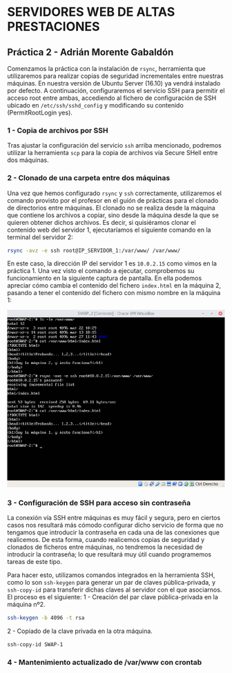 # SERVIDORES WEB DE ALTAS PRESTACIONES
## Práctica 2 - Adrián Morente Gabaldón

Comenzamos la práctica con la instalación de ```rsync```, herramienta que utilizaremos para realizar copias de seguridad incrementales entre nuestras máquinas. En nuestra versión de Ubuntu Server (16.10) ya vendrá instalado por defecto. A continuación, configuraremos el servicio SSH para permitir el acceso root entre ambas, accediendo al fichero de configuración de SSH ubicado en ```/etc/ssh/sshd_config``` y modificando su contenido (PermitRootLogin yes).

### 1 - Copia de archivos por SSH
Tras ajustar la configuración del servicio ```ssh``` arriba mencionado, podremos utilizar la herramienta ```scp``` para la copia de archivos vía Secure SHell entre dos máquinas.


### 2 - Clonado de una carpeta entre dos máquinas
Una vez que hemos configurado ```rsync``` y ```ssh``` correctamente, utilizaremos el comando provisto por el profesor en el guión de prácticas para el clonado de directorios entre máquinas. El clonado no se realiza desde la máquina que contiene los archivos a copiar, sino desde la máquina desde la que se quieren obtener dichos archivos. Es decir, si quisiéramos clonar el contenido web del servidor 1, ejecutaríamos el siguiente comando en la terminal del servidor 2:
```bash
rsync -avz -e ssh root@IP_SERVIDOR_1:/var/www/ /var/www/
```
En este caso, la dirección IP del servidor 1 es ```10.0.2.15``` como vimos en la práctica 1. Una vez visto el comando a ejecutar, comprobemos su funcionamiento en la siguiente captura de pantalla. En ella podemos apreciar cómo cambia el contenido del fichero ```index.html``` en la máquina 2, pasando a tener el contenido del fichero con mismo nombre en la máquina 1:

![2ClonadoRsync](https://github.com/adrianmorente/SWAP_UGR/blob/master/Practicas/Practica2/images/2ClonadoRsync.png)


### 3 - Configuración de SSH para acceso sin contraseña
La conexión vía SSH entre máquinas es muy fácil y segura, pero en ciertos casos nos resultará más cómodo configurar dicho servicio de forma que no tengamos que introducir la contraseña en cada una de las conexiones que realicemos. De esta forma, cuando realicemos copias de seguridad y clonados de ficheros entre máquinas, no tendremos la necesidad de introducir la contraseña; lo que resultará muy útil cuando programemos tareas de este tipo.

Para hacer esto, utilizamos comandos integrados en la herramienta SSH, como lo son ```ssh-keygen``` para generar un par de claves pública-privada, y ```ssh-copy-id``` para transferir dichas claves al servidor con el que asociarnos. El proceso es el siguiente:
1 - Creación del par clave pública-privada en la máquina nº2.
```bash
ssh-keygen -b 4096 -t rsa
```
2 - Copiado de la clave privada en la otra máquina.
```bash
ssh-copy-id SWAP-1
```


### 4 - Mantenimiento actualizado de /var/www con crontab
